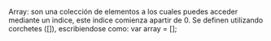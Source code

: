 Array: son una colección de elementos a los cuales puedes acceder mediante
un indice, este indice comienza apartir de 0.
Se definen utilizando corchetes ([]), escribiendose como: var array = [];
